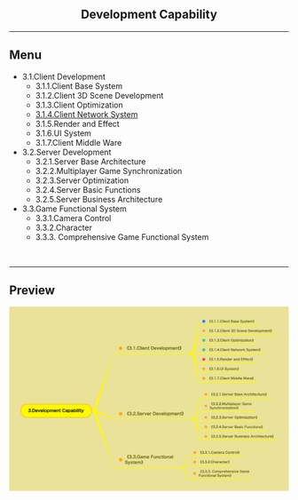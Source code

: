 <h2 align="center">Development Capability</h2>

----


## Menu
* 3.1.Client Development
    * 3.1.1.Client Base System
    * 3.1.2.Client 3D Scene Development
    * 3.1.3.Client Optimization
    * [3.1.4.Client Network System](3.1.4.Client%20Network%20System.md)
    * 3.1.5.Render and Effect
    * 3.1.6.UI System
    * 3.1.7.Client Middle Ware
* 3.2.Server Development
    * 3.2.1.Server Base Architecture
    * 3.2.2.Multiplayer Game Synchronization
    * 3.2.3.Server Optimization
    * 3.2.4.Server Basic Functions
    * 3.2.5.Server Business Architecture
* 3.3.Game Functional System
    * 3.3.1.Camera Control
    * 3.3.2.Character
    * 3.3.3. Comprehensive Game Functional System

<br/>

----

## Preview
![Image loading...](../../overview/3.Development%20Capability.png)



